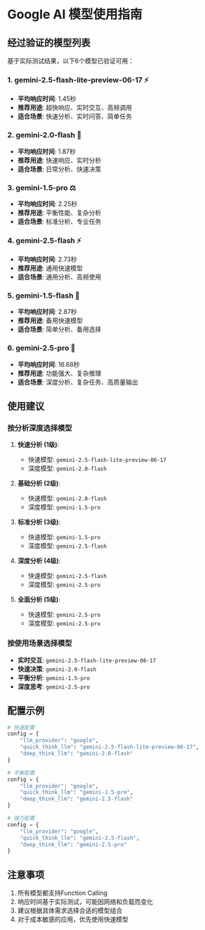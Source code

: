 # Google AI 模型使用指南

## 经过验证的模型列表

基于实际测试结果，以下6个模型已验证可用：

### 1. gemini-2.5-flash-lite-preview-06-17 ⚡
- **平均响应时间**: 1.45秒
- **推荐用途**: 超快响应、实时交互、高频调用
- **适合场景**: 快速分析、实时问答、简单任务

### 2. gemini-2.0-flash 🚀
- **平均响应时间**: 1.87秒
- **推荐用途**: 快速响应、实时分析
- **适合场景**: 日常分析、快速决策

### 3. gemini-1.5-pro ⚖️
- **平均响应时间**: 2.25秒
- **推荐用途**: 平衡性能、复杂分析
- **适合场景**: 标准分析、专业任务

### 4. gemini-2.5-flash ⚡
- **平均响应时间**: 2.73秒
- **推荐用途**: 通用快速模型
- **适合场景**: 通用分析、高频使用

### 5. gemini-1.5-flash 💨
- **平均响应时间**: 2.87秒
- **推荐用途**: 备用快速模型
- **适合场景**: 简单分析、备用选择

### 6. gemini-2.5-pro 🧠
- **平均响应时间**: 16.68秒
- **推荐用途**: 功能强大、复杂推理
- **适合场景**: 深度分析、复杂任务、高质量输出

## 使用建议

### 按分析深度选择模型

1. **快速分析 (1级)**:
   - 快速模型: `gemini-2.5-flash-lite-preview-06-17`
   - 深度模型: `gemini-2.0-flash`

2. **基础分析 (2级)**:
   - 快速模型: `gemini-2.0-flash`
   - 深度模型: `gemini-1.5-pro`

3. **标准分析 (3级)**:
   - 快速模型: `gemini-1.5-pro`
   - 深度模型: `gemini-2.5-flash`

4. **深度分析 (4级)**:
   - 快速模型: `gemini-2.5-flash`
   - 深度模型: `gemini-2.5-pro`

5. **全面分析 (5级)**:
   - 快速模型: `gemini-2.5-pro`
   - 深度模型: `gemini-2.5-pro`

### 按使用场景选择模型

- **实时交互**: `gemini-2.5-flash-lite-preview-06-17`
- **快速决策**: `gemini-2.0-flash`
- **平衡分析**: `gemini-1.5-pro`
- **深度思考**: `gemini-2.5-pro`

## 配置示例

```python
# 快速配置
config = {
    "llm_provider": "google",
    "quick_think_llm": "gemini-2.5-flash-lite-preview-06-17",
    "deep_think_llm": "gemini-2.0-flash"
}

# 平衡配置
config = {
    "llm_provider": "google", 
    "quick_think_llm": "gemini-1.5-pro",
    "deep_think_llm": "gemini-2.5-flash"
}

# 强力配置
config = {
    "llm_provider": "google",
    "quick_think_llm": "gemini-2.5-flash",
    "deep_think_llm": "gemini-2.5-pro"
}
```

## 注意事项

1. 所有模型都支持Function Calling
2. 响应时间基于实际测试，可能因网络和负载而变化
3. 建议根据具体需求选择合适的模型组合
4. 对于成本敏感的应用，优先使用快速模型
